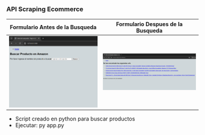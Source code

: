 ### API Scraping Ecommerce ###
| Formulario Antes de la Busqueda         | Formulario Despues de la Busqueda        |
| :------------------------:|:------------------------:|
| ![Antes](https://github.com/vhngroup/Api_Scraping_Amazon/blob/main/img/P1.png)|![Despues](https://github.com/vhngroup/Api_Scraping_Amazon/blob/main/img/P2.png)|

* Script creado en python para buscar productos
* Ejecutar: py app.py